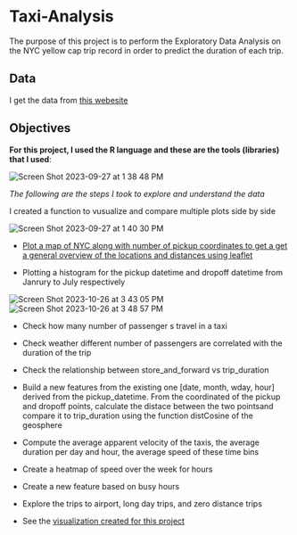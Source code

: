 # Taxi-Analysis

The purpose of this project is to perform the Exploratory Data Analysis on the NYC yellow cap trip record in order to predict the duration of each trip. 

## Data
I get the data from [this webesite](https://www.kaggle.com/competitions/nyc-taxi-trip-duration/data) 

## Objectives
**For this project, I used the R language and these are the tools (libraries) that I used**:

![Screen Shot 2023-09-27 at 1 38 48 PM](https://github.com/dilqvl62/Taxi-Analysis_EDA/assets/107519883/8efc502f-fd72-434e-9e14-d86bc17302e7)

*The following are the steps I took to explore and understand the data* 

I created a function to vusualize and compare multiple plots side by side

![Screen Shot 2023-09-27 at 1 40 30 PM](https://github.com/dilqvl62/Taxi-Analysis_EDA/assets/107519883/4b705e02-3153-4b3d-bffc-920ac435635c)
  
* [Plot a map of NYC along with number of pickup coordinates to get a get a general overview of the locations and distances using leaflet](https://github.com/dilqvl62/Taxi-Analysis_EDA/blob/main/figures/pickups_map.png)

* Plotting a histogram for the pickup datetime and dropoff datetime from Janrury to July respectively

![Screen Shot 2023-10-26 at 3 43 05 PM](https://github.com/dilqvl62/Taxi-Analysis_EDA/assets/107519883/07842c5b-1032-46eb-b1eb-f0dce54903e0)
![Screen Shot 2023-10-26 at 3 48 57 PM](https://github.com/dilqvl62/Taxi-Analysis_EDA/assets/107519883/d1a526e2-c7be-4754-8077-6d1b0ae96d3f)


* Check how many number of passenger s travel in a taxi
* Check weather different number of passengers are correlated with the duration of the trip
* Check the relationship between store_and_forward vs trip_duration
* Build a new features from the existing one [date, month, wday, hour] derived from the pickup_datetime. From the coordinated of the pickup and dropoff points, 
calculate the distace between the two pointsand compare it to trip_duration using the function distCosine of the geosphere
* Compute the average apparent velocity of the taxis, the average duration per day and hour, the average speed of these time bins
* Create a heatmap of speed over the week for hours
* Create a new feature based on busy hours
* Explore the trips to airport, long day trips, and zero distance trips




* See the [visualization created for this project](figures)
